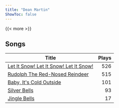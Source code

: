 ```yaml
---
title: "Dean Martin"
ShowToc: false
---
```


{{< more >}}

## Songs
Title | Plays 
----- | -----: 
[Let It Snow! Let It Snow! Let It Snow!](/songs/let-it-snow-let-it-snow-let-it-snow) | 526
[Rudolph The Red-Nosed Reindeer](/songs/rudolph-the-red-nosed-reindeer) | 515
[Baby, It's Cold Outside](/songs/baby-its-cold-outside) | 101
[Silver Bells](/songs/silver-bells) | 93
[Jingle Bells](/songs/jingle-bells) | 17

